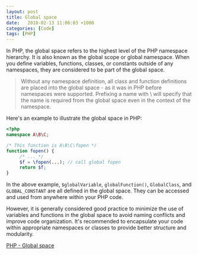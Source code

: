 ```yaml
---
layout: post
title: Global space
date:   2018-02-13 11:06:03 +1000
categories: [Code]
tags: [PHP]
---
```


In PHP, the global space refers to the highest level of the PHP namespace hierarchy. It is also known as the global scope or global namespace. When you define variables, functions, classes, or constants outside of any namespaces, they are considered to be part of the global space.


> Without any namespace definition, all class and function definitions are placed into the global space - as it was in PHP before namespaces were supported. Prefixing a name with \ will specify that the name is required from the global space even in the context of the namespace.

Here's an example to illustrate the global space in PHP:

```php
<?php
namespace A\B\C;

/* This function is A\B\C\fopen */
function fopen() { 
     /* ... */
     $f = \fopen(...); // call global fopen
     return $f;
} 
```

In the above example, `$globalVariable`, `globalFunction()`, `GlobalClass`, and `GLOBAL_CONSTANT` are all defined in the global space. They can be accessed and used from anywhere within your PHP code.

However, it is generally considered good practice to minimize the use of variables and functions in the global space to avoid naming conflicts and improve code organization. It's recommended to encapsulate your code within appropriate namespaces or classes to provide better structure and modularity.


[PHP - Global space](http://www.php.net/manual/en/language.namespaces.global.php)